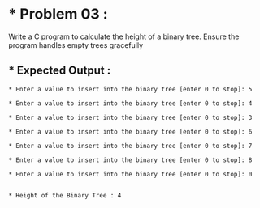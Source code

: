 # * Problem 03 :

 Write a C program to calculate the height of a binary tree. Ensure the program handles empty trees gracefully

## * Expected Output :

    * Enter a value to insert into the binary tree [enter 0 to stop]: 5
    
    * Enter a value to insert into the binary tree [enter 0 to stop]: 4
    
    * Enter a value to insert into the binary tree [enter 0 to stop]: 3
    
    * Enter a value to insert into the binary tree [enter 0 to stop]: 6
    
    * Enter a value to insert into the binary tree [enter 0 to stop]: 7
    
    * Enter a value to insert into the binary tree [enter 0 to stop]: 8
    
    * Enter a value to insert into the binary tree [enter 0 to stop]: 0
    
    
    * Height of the Binary Tree : 4 